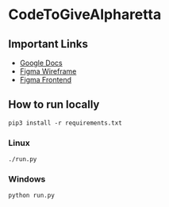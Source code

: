 # CodeToGiveAlpharetta

## Important Links
- [Google Docs](https://docs.google.com/document/d/1Y4nOp9KAwRexFJ1SNVYSL_F9J6QAfl_tHtQLCJPmo8U/edit)
- [Figma Wireframe](https://www.figma.com/file/YctDeTPcQnwaGFwI1gNOqx/CodetoGive?node-id=0%3A1)
- [Figma Frontend](https://www.figma.com/file/To8MMf0wiGE86U4Lp2oipE/CodetoGive-Webpage?node-id=64%3A728)

## How to run locally
```
pip3 install -r requirements.txt
```

### Linux
```
./run.py
```
### Windows
```
python run.py
```

